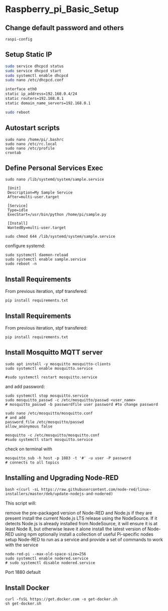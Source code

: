 # Raspberry_pi_Basic_Setup

## Change default password and others
```
raspi-config
```

## Setup Static IP


``` bash
sudo service dhcpcd status
sudo service dhcpcd start
sudo systemctl enable dhcpcd
sudo nano /etc/dhcpcd.conf

interface eth0
static ip_address=192.168.0.4/24
static routers=192.168.0.1
static domain_name_servers=192.168.0.1

sudo reboot
```

## Autostart scripts
```
sudo nano /home/pi/.bashrc
sudo nano /etc/rc.local
sudo nano /etc/profile
crontab
```

## Define Personal Services Exec
```
sudo nano /lib/systemd/system/sample.service

 [Unit]
 Description=My Sample Service
 After=multi-user.target

 [Service]
 Type=idle
 ExecStart=/usr/bin/python /home/pi/sample.py

 [Install]
 WantedBy=multi-user.target
 
sudo chmod 644 /lib/systemd/system/sample.service
```
configure systemd:
```
sudo systemctl daemon-reload
sudo systemctl enable sample.service
sudo reboot -n

```

## Install Requirements
From previous iteration, stpf transfered:
```
pip install requirements.txt
```

## Install Requirements
From previous iteration, stpf transfered:
```
pip install requirements.txt
```

## Install Mosquitto MQTT server

```
sudo apt install -y mosquitto mosquitto-clients
sudo systemctl enable mosquitto.service

#sudo systemctl restart mosquitto.service
```
and add password:
```
sudo systemctl stop mosquitto.service
sudo mosquitto_passwd -c /etc/mosquitto/passwd <user_name>
# mosquitto_passwd -b passwordfile user password #to change password

sudo nano /etc/mosquitto/mosquitto.conf
# and add
password_file /etc/mosquitto/passwd
allow_anonymous false

mosquitto -c /etc/mosquitto/mosquitto.conf
#sudo systemctl start mosquitto.service
```

check on terminal with
```
mosquitto_sub -h host -p 1883 -t '#' -u user -P password
# connects to all topics
```

## Installing and Upgrading Node-RED
```
bash <(curl -sL https://raw.githubusercontent.com/node-red/linux-installers/master/deb/update-nodejs-and-nodered)
```
This script will:

remove the pre-packaged version of Node-RED and Node.js if they are present
install the current Node.js LTS release using the NodeSource. If it detects Node.js is already installed from NodeSource, it will ensure it is at least Node 8, but otherwise leave it alone
install the latest version of Node-RED using npm
optionally install a collection of useful Pi-specific nodes
setup Node-RED to run as a service and provide a set of commands to work with the service

```
node-red-pi --max-old-space-size=256
sudo systemctl enable nodered.service
# sudo systemctl disable nodered.service
```
Port 1880 default

## Install Docker
```
curl -fsSL https://get.docker.com -o get-docker.sh
sh get-docker.sh 
```

